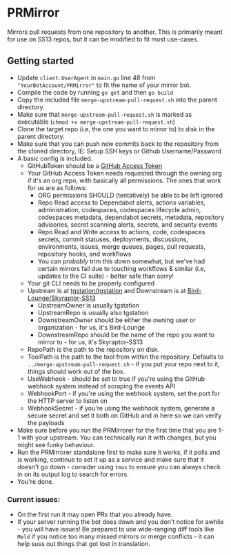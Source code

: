 # PRMirror
Mirrors pull requests from one repository to another.  This is primarily meant for use on SS13 repos, but it can be modified to fit most use-cases.

## Getting started
- Update ``client.UserAgent`` in ``main.go`` line 48 from ``"YourBotAccount/PRMirror"`` to fit the name of your mirror bot.
- Compile the code by running `go get` and then `go build`
- Copy the included file ``merge-upstream-pull-request.sh`` into the parent directory.
- Make sure that `merge-upstream-pull-request.sh` is marked as executable (`chmod +x merge-upstream-pull-request.sh`)
- Clone the target repo (i.e, the one you want to mirror to) to disk in the parent directory.
- Make sure that you can push new commits back to the repository from the cloned directory, IE: Setup SSH keys or Github Username/Password
- A basic config is included.
  - GitHubToken should be a [GitHub Access Token](https://help.github.com/articles/creating-a-personal-access-token-for-the-command-line/)
  - Your GitHub Access Token needs requested through the owning org if it's an org repo, with basically all permissions.  The ones that work for us are as follows:
    - ORG permissions SHOULD (tentatively) be able to be left ignored
	- Repo Read access to Dependabot alerts, actions variables, administration, codespaces, codespaces lifecycle admin, codespaces metadata, dependabot secrets, metadata, repository advisories, secret scanning alerts, secrets, and security events 
	- Repo Read and Write access to actions, code, codespaces secrets, commit statuses, deployments, discussions, environments, issues, merge queues, pages, pull requests, repository hooks, and workflows 
	- You can *probably* trim this down somewhat, but we've had certain mirrors fail due to touching workflows & similar (i.e, updates to the CI suite) - better safe than sorry!
  - Your git CLI needs to be properly configured
  - Upstream is at [tgstation/tgstation](https://github.com/tgstation/tgstation/) and Downstream is at [Bird-Lounge/Skyraptor-SS13](https://github.com/Bird-Lounge/Skyraptor-SS13)
    - UpstreamOwner is usually tgstation
    - UpstreamRepo is usually also tgstation
    - DownstreamOwner should be either the owning user or organization - for us, it's Bird-Lounge
    - DownstreamRepo should be the name of the repo you want to mirror to - for us, it's Skyraptor-SS13
  - RepoPath is the path to the repository on disk.
  - ToolPath is the path to the tool from within the repository.  Defaults to ``../merge-upstream-pull-request.sh`` - if you put your repo next to it, things should work out of the box.
  - UseWebhook - should be set to true if you're using the GitHub webhook system instead of scraping the events API
  - WebhookPort - if you're using the webhook system, set the port for the HTTP server to listen on
  - WebhookSecret - if you're using the webhook system, generate a secure secret and set it both on GitHub and in here so we can verify the payloads 
- Make sure before you run the PRMirrorer for the first time that you are 1-1 with your upstream.  You can technically run it with changes, but you might see funky behaviour.
- Run the PRMirrorer standalone first to make sure it works, if it polls and is working, continue to set it up as a service and make sure that it doesn't go down - consider using ``tmux`` to ensure you can always check in on its output log to search for errors.
- You're done.


### Current issues:
- On the first run it may open PRs that you already have.
- If your server running the bot does down and you don't notice for awhile - you will have issues!  Be prepared to use wide-ranging diff tools like ``Meld`` if you notice too many missed mirrors or merge conflicts - it can help suss out things that got lost in translation.
